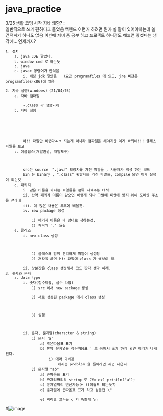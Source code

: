 # java_practice
3/25 생활 코딩 시작
자바 왜함?  :  
	일반적으로 쓰기 편하다고 들었음 
	백엔드 이런거 하려면 뭔가 쓸 말이 있어야하는데 쓸 건덕지가 하나도 없음
	이번에 자바 좀 공부 하고 프로젝트 하나정도 해보면 좋겟다는 생각에…
	언제까지?
	
	
	
	
	1. 설치 
		a. java IDE 깔았다.
		b. window cmd 로 하는듯
		c. java
		d. javac 명령어가 안먹음
			i. 세팅 jdk 깔았음	(요곤 programfiles 에 있고, jre 버전은 programfiles(x86)에 있음
	
	2. 자바 실행(windows) (21/04/05)
		a. 자바 컴파일 
			
			~.class 가 생성되네
		b. 자바 실행
			
			
			
			
			
			
			아!! 파일만 바꾼다ㅗㄱ 되는게 아니라 컴파일을 해야지만 이게 바뀌네!!! 클래스파일을 보고 
		c. 이클립스(개발환경, 개발도구)
			
			
			
			src는 source, ".java" 확장자를 가진 파일들 , 사용자가 작성 하는 코드
			bin 은 binary , ".class" 확장자를 가진 파일들, compile 되면 이게 실행이 되는것
		d. 패키지
			i. 같은 이름을 가지는 파일들을 분류 시켜주는 녀석
			ii. 만약 패키지 이름이 같으면 어떻게 되나 그럴떄 미연에 방지 위해 도메인 주소를 쓴다네
			iii. 더 많은 내용은 추후에 배울것.
			iv. new package 생성
				
				1) 패키지 이름은 내 맘대로 정하는것.
				2) 각각의 '.' 들은 
		e. 클래스
			i. new class 생성
				
				
				
				1) 클래스와 함께 편리하게 파일이 생성됨
				2) 저장을 하면 bin 파일에 class 가 생성이 됨.
				
			ii. 당분간은 class 생성해서 코드 짠다 생각 하래.
	3. 숫자와 문자
		a. data type
			i. 숫자(정수타입, 실수 타입)
				1) src 에서 new package 생성
					
				2) 새로 생성된 package 에서 class 생성
					
				
				
				3) 실행
					
					
					
			ii. 문자, 문자열(character & string)
				1) 문자 'a' 
					a) 작은따옴표 표기
					b) 만약 문자열을 작은따옴표 ' 로 묶어서 표기 하게 되면 에러가 나게 된다.
						i) 에러 디버깅 
							에러는 problem 을 들어가면 라인 나온다
				2) 문자열 "ab"
					a) 큰따옴표 표기
					b) 한자리짜리의 string 도 가능 ex) println("a");
					c) 문자열끼리 연산가능(+ )(이퀄도 되는듯?)
					d) 문자열에 큰따옴표 표기 하고 싶을땐 \" 
						
					e) 여러줄 표시는 c 와 똑같게 \n
#![image](https://user-images.githubusercontent.com/49578522/113694274-7e568a80-970a-11eb-8f2b-65a89f7735c7.png)
